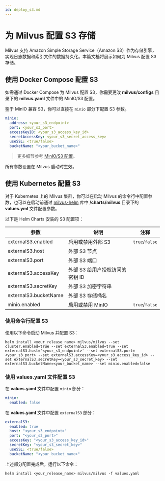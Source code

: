 ```yaml
---
id: deploy_s3.md
---
```


# 为 Milvus 配置 S3 存储

Milvus 支持 Amazon Simple Storage Service（Amazon S3）作为存储引擎，实现日志数据和索引文件的数据持久化。本篇文档将展示如何为 Milvus 配置 S3 存储。

## 使用 Docker Compose 配置 S3

如需通过 Docker Compose 为 Milvus 配置 S3，你需要更改 **milvus/configs** 目录下的 **milvus.yaml** 文件中的 MinIO/S3 配置。

鉴于 MinIO 兼容 S3，你可以直接在 `minio` 部分下配置 S3 参数。

```yaml
minio:
  address: <your_s3_endpoint>
  port: <your_s3_port>
  accessKeyID: <your_s3_access_key_id>
  secretAccessKey: <your_s3_secret_access_key>
  useSSL: <true/false>
  bucketName: "<your_bucket_name>"
```

> 更多细节参考 [MinIO/S3 配置](configuration_standalone-advanced.md#MinIOS3-配置)。

<div class="alert note">
所有参数设置在 Milvus 启动时生效。
</div>


## 使用 Kubernetes 配置 S3

对于 Kubernetes 上的 Milvus 集群，你可以在启动 Milvus 的命令行中配置参数，也可以在启动前通过 [milvus-helm](https://github.com/milvus-io/milvus-helm) 库中 **/charts/milvus** 目录下的 **values.yml** 文件配置参数。

以下是 Helm Charts 安装的 S3 配置项：

| 参数                  | 说明                            | 注释                                 |
| --------------------- | ------------------------------- | ------------------------------------ |
| externalS3.enabled    | 启用或禁用外部 S3               | <code>true</code>/<code>false</code> |
| externalS3.host       | 外部 S3 节点                    |                                      |
| externalS3.port       | 外部 S3 端口                    |                                      |
| externalS3.accessKey  | 外部 S3 给用户授权访问的密钥 ID |                                      |
| externalS3.secretKey  | 外部 S3 加密字符串              |                                      |
| externalS3.bucketName | 外部 S3 存储桶名                |                                      |
| minio.enabled         | 启用或禁用 MinIO                | <code>true</code>/<code>false</code> |

### 使用命令行配置 S3

使用以下命令启动 Milvus 并配置 S3：

```shell
helm install <your_release_name> milvus/milvus --set cluster.enabled=true --set externalS3.enabled=true --set externalS3.host='<your_s3_endpoint>' --set externalS3.port=<your_s3_port> --set externalS3.accessKey=<your_s3_access_key_id> --set externalS3.secretKey=<your_s3_secret_key> --set externalS3.bucketName=<your_bucket_name> --set minio.enabled=false
```

### 使用 **values.yaml** 文件配置 S3

在 **values.yaml** 文件中配置 `minio` 部分：

```yaml
minio:
  enabled: false
```

在 **values.yaml** 文件中配置 `externalS3` 部分：

```yaml
externalS3:
  enabled: true
  host: "<your_s3_endpoint>"
  port: "<your_s3_port>"
  accessKey: "<your_s3_access_key_id>"
  secretKey: "<your_s3_secret_key>"
  useSSL: <true/false>
  bucketName: "<your_bucket_name>"
```

上述部分配置完成后，运行以下命令：

```shell
helm install <your_release_name> milvus/milvus -f values.yaml
```

